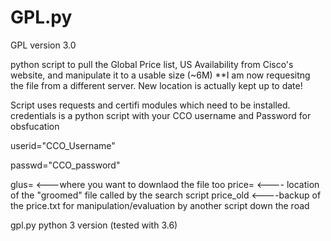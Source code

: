 # GPL.py

GPL version 3.0

python script to pull the Global Price list, US Availability from Cisco's website, and manipulate it to a usable size (~6M)
	**I am now requesitng the file from a different server. New location is actually kept up to date!

Script uses requests and certifi modules which need to be installed.
credentials is a python script with your CCO username and Password for obsfucation

userid="CCO_Username"

passwd="CCO_password"

glus= <---where you want to downlaod the file too
price= <---- location of the "groomed" file called by the search script
price_old <----backup of the price.txt for manipulation/evaluation by another script down the road


gpl.py python 3 version (tested with 3.6)
